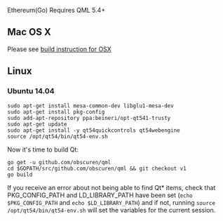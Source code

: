 Ethereum(Go) Requires QML 5.4+

## Mac OS X

Please see [build instruction for OSX](https://github.com/ethereum/go-ethereum/wiki/Building-Instructions-for-Mac)

## Linux

### Ubuntu 14.04

```
sudo apt-get install mesa-common-dev libglu1-mesa-dev
sudo apt-get install pkg-config
sudo add-apt-repository ppa:beineri/opt-qt541-trusty
sudo apt-get update
sudo apt-get install -y qt54quickcontrols qt54webengine
source /opt/qt54/bin/qt54-env.sh
```

Now it's time to build Qt:

```
go get -u github.com/obscuren/qml
cd $GOPATH/src/github.com/obscuren/qml && git checkout v1
go build
```

If you receive an error about not being able to find Qt* items, check that PKG_CONFIG_PATH and LD_LIBRARY_PATH have been set (`echo $PKG_CONFIG_PATH` and `echo $LD_LIBRARY_PATH`) and if not, running `source /opt/qt54/bin/qt54-env.sh` will set the variables for the current session.